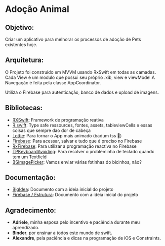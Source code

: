# Adoção Animal

## Objetivo:
Criar um aplicativo para melhorar os processos de adoção de Pets existentes hoje.

## Arquitetura:
O Projeto foi construido em MVVM usando RxSwift em todas as camadas. Cada View é um modulo que possui seu próprio .xib, view e viewModel A Navegação é feita pela classe AppCoordinator.

Utiliza o Firebase para autenticação, banco de dados e upload de imagens.

## Bibliotecas:
* [RXSwift]: Framework de programação reativa 
* [R.swift]: Type safe ressources, fontes, assets, tableviewCells e essas coisas que sempre dao dor de cabeça
* [Lottie]: Para tornar o App mais animado (badum tss 🥁)
* [Firebase]: Para acessar, salvar e tudo que é preciso no Firebase
* [RxFirebase]: Para utilizar a programação reactiva no Firebase
* [TPKeyboardAvoiding]: Para resolver o probleminha de teclado quando tem um Textfield
* [BSImagePicker]: Vamos enviar várias fotinhas do bicinhos, não?

[RXSwift]: <https://github.com/ReactiveX/RxSwift>
[R.Swift]: <https://github.com/mac-cain13/R.swift>
[Lottie]: <https://github.com/airbnb/lottie-ios>
[Firebase]: <https://github.com/firebase/firebase-ios-sdk>
[RxFirebase]: <https://github.com/RxSwiftCommunity/RxFirebase>
[TPKeyboardAvoiding]: <https://github.com/michaeltyson/TPKeyboardAvoiding>
[BSImagePicker]: <https://github.com/mikaoj/BSImagePicker>

## Documentação:
* [BigIdea]: Documento com a ideia inicial do projeto
* [Firebase / Estrutura]: Documento com a ideia inicial do projeto

[BigIdea]: <Docs/BigIdea.md>
[Firebase / Estrutura]: <Docs/EstruturaFirebase.md>

## Agradecimento:
* **Adriele**, minha esposa pelo incentivo e paciência durante meu aprendizado.
* **Binder**, por ensinar a todos este mundo de swift.
* **Alexandre**, pela paciência e dicas na programação de iOS e Constraints.